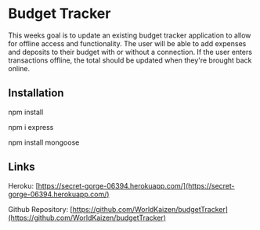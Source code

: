 # Budget Tracker

This weeks goal is to update an existing budget tracker application to allow for offline access and functionality. The user will be able to add expenses and deposits to their budget with or without a connection. If the user enters transactions offline, the total should be updated when they're brought back online.

## Installation
npm install 

npm i express

npm install mongoose

## Links

Heroku: [https://secret-gorge-06394.herokuapp.com/](https://secret-gorge-06394.herokuapp.com/)

Github Repository: [https://github.com/WorldKaizen/budgetTracker](https://github.com/WorldKaizen/budgetTracker)
